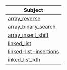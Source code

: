 | Subject                                        | 
|------------------------------------------------|
| [array_reverse](array_reverse/README.md)       |
| [array_binary_search](array_binary_search/README.md) |
| [array_insert_shift](array_insert_shift/README.md)                         |
| [linked_list](Linked_List/linked_list/README.md)                                |
| [linked-list-insertions](Linked_List/linked_list_insertions/README.md)                |
| [inked_list_kth](Linked_List/linked_list_kth/README.md)                             |


